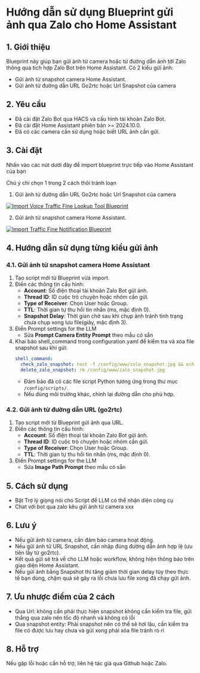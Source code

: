 # Hướng dẫn sử dụng Blueprint gửi ảnh qua Zalo cho Home Assistant

## 1. Giới thiệu
Blueprint này giúp bạn gửi ảnh từ camera hoặc từ đường dẫn ảnh tới Zalo thông qua tích hợp Zalo Bot trên Home Assistant. Có 2 kiểu gửi ảnh:
- Gửi ảnh từ snapshot camera Home Assistant.
- Gửi ảnh từ đường dẫn URL Go2rtc hoặc Url Snapshot của camera

## 2. Yêu cầu
- Đã cài đặt Zalo Bot qua HACS và cấu hình tài khoản Zalo Bot.
- Đã cài đặt Home Assistant phiên bản >= 2024.10.0.
- Đã có các camera cần sử dụng hoặc biết URL ảnh cần gửi.

## 3. Cài đặt

Nhấn vào các nút dưới đây để import blueprint trực tiếp vào Home Assistant của bạn

Chú ý chỉ chọn 1 trong 2 cách thôi tránh loạn

1. Gửi ảnh từ đường dẫn URL Go2rtc hoặc Url Snapshot của camera

[![Import Voice Traffic Fine Lookup Tool Blueprint](https://my.home-assistant.io/badges/blueprint_import.svg)](https://my.home-assistant.io/redirect/blueprint_import/?blueprint_url=https://raw.githubusercontent.com/smarthomeblack/home-assistant/refs/heads/main/sendimagetozalo/send_image_to_zalo.yaml)

2. Gửi ảnh từ snapshot camera Home Assistant.

[![Import Traffic Fine Notification Blueprint](https://my.home-assistant.io/badges/blueprint_import.svg)](https://my.home-assistant.io/redirect/blueprint_import/?blueprint_url=https://raw.githubusercontent.com/smarthomeblack/home-assistant/refs/heads/main/sendimagetozalo/send_snapshot_to_zalo.yaml)

## 4. Hướng dẫn sử dụng từng kiểu gửi ảnh

### 4.1. Gửi ảnh từ snapshot camera Home Assistant
1. Tạo script mới từ Blueprint vừa import.
2. Điền các thông tin cấu hình:
   - **Account**: Số điện thoại tài khoản Zalo Bot gửi ảnh.
   - **Thread ID**: ID cuộc trò chuyện hoặc nhóm cần gửi.
   - **Type of Receiver**: Chọn User hoặc Group.
   - **TTL**: Thời gian tự thu hồi tin nhắn (ms, mặc định 0).
   - **Snapshot Delay**: Thời gian chờ sau khi chụp ảnh tránh tình trạng chưa chụp xong lưu file(giây, mặc định 3).
3. Điền Prompt settings for the LLM
   - Sửa **Prompt Camera Entity Prompt** theo mẫu có sẵn
4. Khai báo shell_command trong configuration.yaml để kiểm tra và xóa file snapshot sau khi gửi:
   ```yaml
   shell_command:
     check_zalo_snapshot: test -f /config/www/zalo_snapshot.jpg && echo "exists" || echo "missing"
     delete_zalo_snapshot: rm /config/www/zalo_snapshot.jpg
   ```
   - Đảm bảo đã có các file script Python tương ứng trong thư mục `/config/scripts/`.
   - Nếu dùng môi trường khác, chỉnh lại đường dẫn cho phù hợp.

### 4.2. Gửi ảnh từ đường dẫn URL (go2rtc)
1. Tạo script mới từ Blueprint gửi ảnh qua URL.
2. Điền các thông tin cấu hình:
   - **Account**: Số điện thoại tài khoản Zalo Bot gửi ảnh.
   - **Thread ID**: ID cuộc trò chuyện hoặc nhóm cần gửi.
   - **Type of Receiver**: Chọn User hoặc Group.
   - **TTL**: Thời gian tự thu hồi tin nhắn (ms, mặc định 0).
3. Điền Prompt settings for the LLM
   - Sửa **Image Path Prompt** theo mẫu có sẵn

## 5. Cách sử dụng
- Bật Trợ lý giọng nói cho Script để LLM có thể nhận diện công cụ
- Chat với bot qua zalo kêu gửi ảnh từ camera xxx

## 6. Lưu ý
- Nếu gửi ảnh từ camera, cần đảm bảo camera hoạt động.
- Nếu gửi ảnh từ URL Snapshot, cần nhập đúng đường dẫn ảnh hợp lệ (ưu tiên lấy từ go2rtc).
- Kết quả gửi sẽ trả về cho LLM hoặc workflow, không hiện thông báo trên giao diện Home Assistant.
- Nếu gửi ảnh bằng Snapshot thì tăng giảm thời gian delay tùy theo thực tế bạn dùng, chậm quá sẽ gây ra lỗi chưa lưu file xong đã chạy gửi ảnh.

## 7. Ưu nhược điểm của 2 cách
- Qua Url: không cần phải thực hiện snapshot không cần kiểm tra file, gửi thẳng qua zalo nên tốc độ nhanh và không có lỗi 
- Qua snapshot entity: Phải snapshot nên có thể sẽ hơi lâu, cần kiểm tra file có được lưu hay chưa và gửi xong phải xóa file tránh rò rỉ

## 8. Hỗ trợ
Nếu gặp lỗi hoặc cần hỗ trợ, liên hệ tác giả qua Github hoặc Zalo.
